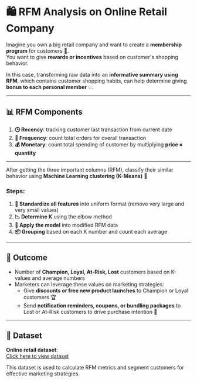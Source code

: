 # 🛍️ RFM Analysis on Online Retail Company

Imagine you own a big retail company and want to create a **membership program** for customers 🎁.  
You want to give **rewards or incentives** based on customer's shopping behavior.  

In this case, transforming raw data into an **informative summary using RFM**, which contains customer shopping habits, can help determine giving **bonus to each personal member** 💡.  

---

## 📊 RFM Components

1. **🕒 Recency**: tracking customer last transaction from current date  
2. **🔁 Frequency**: count total orders for overall transaction  
3. **💰 Monetary**: count total spending of customer by multiplying **price × quantity**  

---

After getting the three important columns (RFM), classify their similar behavior using **Machine Learning clustering (K-Means)** 🤖  

### Steps:
1. **🔧 Standardize all features** into uniform format (remove very large and very small values)  
2. **📉 Determine K** using the elbow method  
3. **🚀 Apply the model** into modified RFM data  
4. **📦 Grouping** based on each K number and count each average  

---

## 🎯 Outcome

- Number of **Champion, Loyal, At-Risk, Lost** customers based on K-values and average numbers  
- Marketers can leverage these values on marketing strategies:  
  - Give **discounts or free new product launches** to Champion or Loyal customers 🏆  
  - Send **notification reminders, coupons, or bundling packages** to Lost or At-Risk customers to drive purchase intention 🔔  

---

## 🧾 Dataset

**Online retail dataset**:  
[Click here to view dataset](https://www.kaggle.com/datasets/mashlyn/online-retail-ii-uci)  

This dataset is used to calculate RFM metrics and segment customers for effective marketing strategies.
